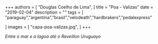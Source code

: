 +++
authors = [
    "Douglas Coelho de Lima",
]
title = "Poa - Valizas"
date = "2019-02-04"
description = ""
tags = [
    "paraguay","argentina","brasil","velodeath","hardbrakers","pedalexpress"

]
images = [
    "capa-poa-valizas.jpg",
]
+++

_Entre o mar e a lagoa até o Reveillon Uruguayo_
<!--more-->
